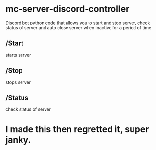 # mc-server-discord-controller
Discord bot python code that allows you to start and stop server, check status of server and auto close server when inactive for a period of time


## /Start
starts server

## /Stop
stops server

## /Status
check status of server



# I made this then regretted it, super janky.
